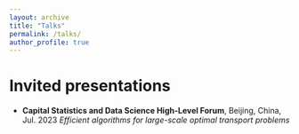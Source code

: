 ```yaml
---
layout: archive
title: "Talks"
permalink: /talks/
author_profile: true
---
```


Invited presentations
======

* **Capital Statistics and Data Science High-Level Forum**, Beijing, China, Jul. 2023
    *Efficient algorithms for large-scale optimal transport problems*